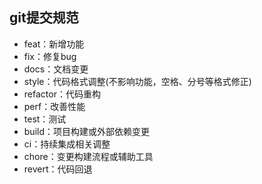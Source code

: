 ## git提交规范
- feat：新增功能
- fix：修复bug
- docs：文档变更
- style：代码格式调整(不影响功能，空格、分号等格式修正)
- refactor：代码重构
- perf：改善性能
- test：测试
- build：项目构建或外部依赖变更
- ci：持续集成相关调整
- chore：变更构建流程或辅助工具
- revert：代码回退